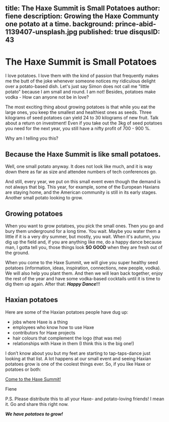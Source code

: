 title: The Haxe Summit is Small Potatoes
author: fiene
description: Growing the Haxe Communty one potato at a time.
background: prince-abid-1139407-unsplash.jpg
published: true
disqusID: 43
---

# The Haxe Summit is Small Potatoes

I love potatoes. I love them with the kind of passion that frequently makes me the butt of the joke whenever someone notices my ridiculous delight over a potato-based dish. Let's just say Simon does not call me "little potato" because I am small and round. I am not! Besides,  potatoes make vodka - How can anyone not be in love?

The most exciting thing about growing potatoes is that while you eat the large ones, you keep the smallest and healthiest ones as seeds. Three kilograms of seed potatoes can yield 24 to 30 kilograms of new fruit. Talk about a return on investment! Even if you take out the 3kg of seed potatoes you need for the next year, you still have a nifty profit of 700 - 900 %.

Why am I telling you this?

## Because the Haxe Summit is like small potatoes.

Well, one small potato anyway. It does not look like much, and it is way down there as far as size and attendee numbers of tech conferences go.

And still, every year, we put on this small event even though the demand is not always that big. This year, for example, some of the European Haxians are staying home, and the American community is still in its early stages. Another small potato looking to grow.

## Growing potatoes

When you want to grow potatoes, you pick the small ones. Then you go and bury them underground for a long time. You wait. Maybe you water them a little if it is a very dry summer, but mostly, you wait. When it's autumn, you dig up the field and, if you are anything like me, do a happy dance because man, I gotta tell you, those things look **SO GOOD** when they are fresh out of the ground.

When you come to the Haxe Summit, we will give you super healthy seed potatoes (information, ideas, inspiration, connections, new people, vodka). We will also help you plant them. And then we will lean back together, enjoy the rest of the year and have some vodka-based cocktails until it is time to dig them up again. After that: _**Happy Dance**_!!!

## Haxian potatoes

Here are some of the Haxian potatoes people have dug up:

- jobs where Haxe is a thing
- employees who know how to use Haxe
- contributors for Haxe projects
- hair colours that complement the logo (that was me)
- relationships with Haxe in them (I think this is the big one!)

I don’t know about you but my feet are starting to tap-taps-dance just looking at that list. A lot happens at our small event and seeing Haxian potatoes grow is one of the coolest things ever. So, if you like Haxe or potatoes or both:

[Come to the Haxe Summit!](https://summit.haxe.org/us/2019/)




Fiene

P.S. Please distribute this to all your Haxe- and potato-loving friends! I mean it. Go and share this right now.

_**We have potatoes to grow!**_
